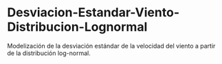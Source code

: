 # Desviacion-Estandar-Viento-Distribucion-Lognormal

Modelización de la desviación estándar de la velocidad del viento a partir de la distribución log-normal.
